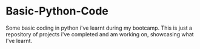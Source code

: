 # Basic-Python-Code
Some basic coding in python i've learnt during my bootcamp.
This is just a repository of projects i've completed and am working on, showcasing what I've learnt. 
